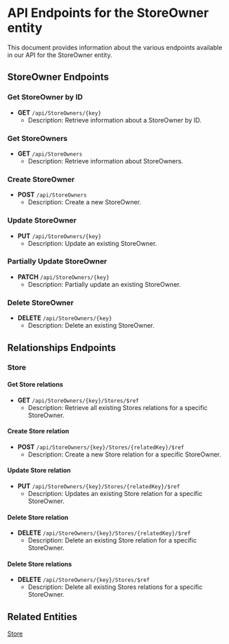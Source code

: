 # API Endpoints for the StoreOwner entity

This document provides information about the various endpoints available in our API for the StoreOwner entity.

## StoreOwner Endpoints

### Get StoreOwner by ID
- **GET** `/api/StoreOwners/{key}`
  - Description: Retrieve information about a StoreOwner by ID.
  
### Get StoreOwners
- **GET** `/api/StoreOwners`
  - Description: Retrieve information about StoreOwners.

### Create StoreOwner
- **POST** `/api/StoreOwners`
  - Description: Create a new StoreOwner.

### Update StoreOwner
- **PUT** `/api/StoreOwners/{key}`
  - Description: Update an existing StoreOwner.

### Partially Update StoreOwner
- **PATCH** `/api/StoreOwners/{key}`
  - Description: Partially update an existing StoreOwner.
 
### Delete StoreOwner
- **DELETE** `/api/StoreOwners/{key}`
  - Description: Delete an existing StoreOwner.

## Relationships Endpoints

### Store

#### Get Store relations
- **GET** `/api/StoreOwners/{key}/Stores/$ref`
  - Description: Retrieve all existing Stores relations for a specific StoreOwner.
  
#### Create Store relation
- **POST** `/api/StoreOwners/{key}/Stores/{relatedKey}/$ref`
  - Description: Create a new Store relation for a specific StoreOwner.
  
#### Update Store relation
- **PUT** `/api/StoreOwners/{key}/Stores/{relatedKey}/$ref`
  - Description: Updates an existing Store relation for a specific StoreOwner.

#### Delete Store relation
- **DELETE** `/api/StoreOwners/{key}/Stores/{relatedKey}/$ref`
  - Description: Delete an existing Store relation for a specific StoreOwner.

#### Delete Store relations
- **DELETE** `/api/StoreOwners/{key}/Stores/$ref`
  - Description: Delete all existing Stores relations for a specific StoreOwner.

## Related Entities

[Store](StoreEndpoints.md)
